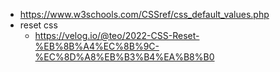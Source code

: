 
- https://www.w3schools.com/CSSref/css_default_values.php
- reset css
  - https://velog.io/@teo/2022-CSS-Reset-%EB%8B%A4%EC%8B%9C-%EC%8D%A8%EB%B3%B4%EA%B8%B0